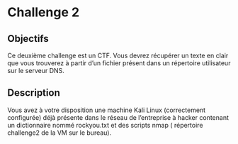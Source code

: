 # Challenge 2

## Objectifs

Ce deuxième challenge est un CTF. Vous devrez récupérer un texte en clair que vous trouverez à partir d’un fichier présent dans un répertoire utilisateur sur le serveur DNS.

## Description 

Vous avez à votre disposition une machine Kali Linux (correctement configurée) déjà présente dans le réseau de l’entreprise à hacker contenant un dictionnaire nommé rockyou.txt et des scripts nmap ( répertoire challenge2 de la VM sur le bureau).
